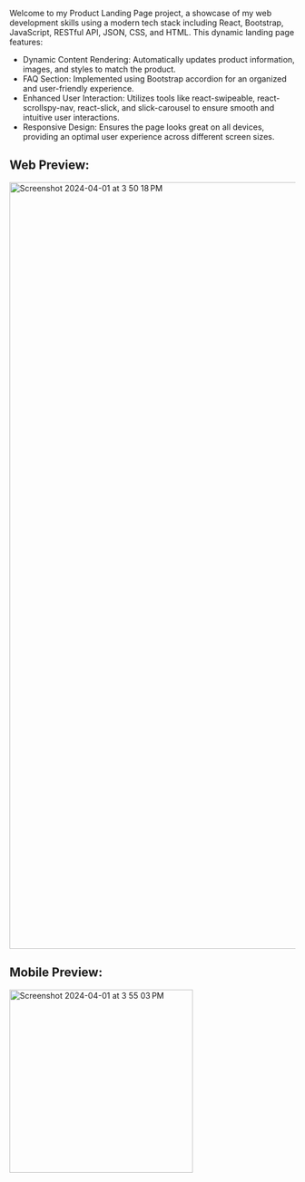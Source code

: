 Welcome to my Product Landing Page project, a showcase of my web development skills using a modern tech stack including React, Bootstrap, JavaScript, RESTful API, JSON, CSS, and HTML. This dynamic landing page features:

- Dynamic Content Rendering: Automatically updates product information, images, and styles to match the product.
- FAQ Section: Implemented using Bootstrap accordion for an organized and user-friendly experience.
- Enhanced User Interaction: Utilizes tools like react-swipeable, react-scrollspy-nav, react-slick, and slick-carousel to ensure smooth and intuitive user interactions.
- Responsive Design: Ensures the page looks great on all devices, providing an optimal user experience across different screen sizes.

## Web Preview:

<img width="1352" alt="Screenshot 2024-04-01 at 3 50 18 PM" src="https://github.com/sarahlynnx/ProductLandingPage/assets/142362888/50144314-7d8f-4b41-ab8a-1afff10c5d2b">

## Mobile Preview: 

<img width="323" alt="Screenshot 2024-04-01 at 3 55 03 PM" src="https://github.com/sarahlynnx/ProductLandingPage/assets/142362888/c17fab48-0a90-41df-aa96-1dd65bef49fb">

